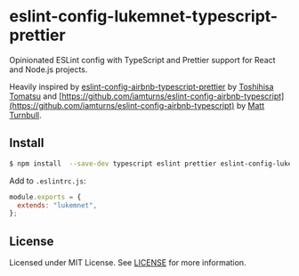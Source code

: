 # eslint-config-lukemnet-typescript-prettier

Opinionated ESLint config with TypeScript and Prettier support for React and Node.js projects.

Heavily inspired by [eslint-config-airbnb-typescript-prettier](https://github.com/toshi-toma/eslint-config-airbnb-typescript-prettier) by [Toshihisa Tomatsu](https://github.com/toshi-toma) and [https://github.com/iamturns/eslint-config-airbnb-typescript](https://github.com/iamturns/eslint-config-airbnb-typescript) by [Matt Turnbull](https://github.com/iamturns).

## Install

```bash
$ npm install  --save-dev typescript eslint prettier eslint-config-lukemnet
```

Add to `.eslintrc.js`:

```js
module.exports = {
  extends: "lukemnet",
};
```

## License

Licensed under MIT License. See [LICENSE](https://github.com/lukemnet/eslint-config-lukemnet/blob/master/LICENSE) for more information.

